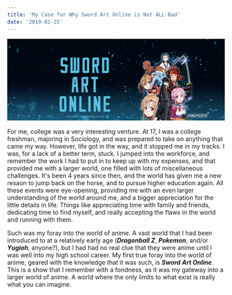 ```yaml
---
title: 'My Case for Why Sword Art Online is Not ALL Bad'
date: '2019-02-25'
---
```

![Sword Art Online Logo](./sao_logo.jpg)

For me, college was a very interesting venture.
At 17, I was a college freshman, majoring in Sociology, and was prepared to take on anything that came my way.
However, life got in the way, and it stopped me in my tracks. I was, for a lack of a better term, stuck. 
I jumped into the workforce, and remember the work I had to put in to keep up with my expenses, and that provided me with a larger world, one filled with lots of miscellaneous challenges.
It's been 4 years since then, and the world has given me a new resaon to jump back on the horse, and to pursue higher education again.
All these events were eye-opening, providing me with an even larger understanding of the world around me, and a bigger appreciation for the little details in life.
Things like appreciating time with family and friends, dedicating time to find myself, and really accepting the flaws in the world and running with them.


Such was my foray into the world of anime. A vast world that I had been introduced to at a relatively early age (***Dragonball Z***, ***Pokemon***, and/or ***Yugioh***, anyone?), but I had had no real clue that they were anime until I was well into my high school career. My first true foray into the world of anime, geared with the knowledge that it was such, is ***Sword Art Online***. This is a show that I remember with a fondness, as it was my gateway into a larger world of anime. A world where the only limits to what exist is really what you can imagine. 